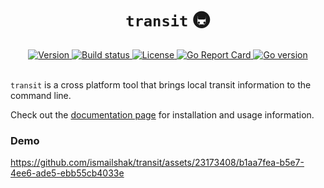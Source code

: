 <h1 align="center"><code>transit</code> 🚇</h1>

<div align="center">
  <a href="https://github.com/ismailshak/transit/releases">
    <img src="https://img.shields.io/github/release-pre/ismailshak/transit.svg" alt="Version">
  </a>

  <a href="https://github.com/ismailshak/transit/actions">
    <img src="https://img.shields.io/github/actions/workflow/status/ismailshak/transit/test.yml" alt="Build status">
  </a>

  <a href="https://img.shields.io/badge/license-MIT-green">
    <img src="https://img.shields.io/badge/license-MIT-green" alt="License">
  </a>

  <a href="https://goreportcard.com/report/github.com/ismailshak/transit">
    <img src="https://goreportcard.com/badge/github.com/ismailshak/transit" alt="Go Report Card">
  </a>

  <a href="https://pkg.go.dev/github.com/ismailshak/transit">
    <img src="https://img.shields.io/github/go-mod/go-version/ismailshak/transit" alt="Go version">
  </a>
</div>

</br>

`transit` is a cross platform tool that brings local transit information to the command line.

Check out the [documentation page](https://transitcli.com) for installation and usage information.

### Demo

https://github.com/ismailshak/transit/assets/23173408/b1aa7fea-b5e7-4ee6-ade5-ebb55cb4033e
